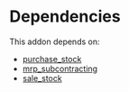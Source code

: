# Dependencies

This addon depends on:

- [purchase_stock](https://github.com/bringout/oca-ocb-warehouse/tree/3e067eb100be2ddf743af8f74cbee58df4eb6bb0/odoo-bringout-oca-ocb-purchase_stock)
- [mrp_subcontracting](https://github.com/bringout/oca-ocb-mrp/tree/a9922818dc8c042d608e806bb98ba5cabc0e778a/odoo-bringout-oca-ocb-mrp_subcontracting)
- [sale_stock](https://github.com/bringout/oca-ocb-sale/tree/c17ba68cff0610f4dfb2f6dd7d61af76671084cf/odoo-bringout-oca-ocb-sale_stock)
